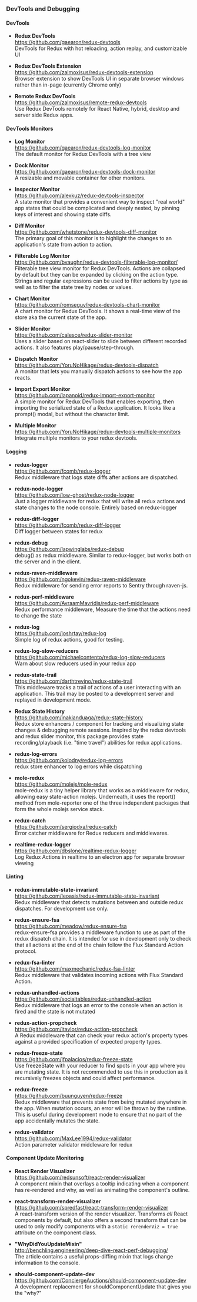 ### DevTools and Debugging


#### DevTools

- **Redux DevTools**  
  https://github.com/gaearon/redux-devtools  
  DevTools for Redux with hot reloading, action replay, and customizable UI 
  
- **Redux DevTools Extension**  
  https://github.com/zalmoxisus/redux-devtools-extension  
  Browser extension to show DevTools UI in separate browser windows rather than in-page (currently Chrome only)
  
- **Remote Redux DevTools**  
  https://github.com/zalmoxisus/remote-redux-devtools  
  Use Redux DevTools remotely for React Native, hybrid, desktop and server side Redux apps.
  
  
#### DevTools Monitors

- **Log Monitor**  
  https://github.com/gaearon/redux-devtools-log-monitor  
  The default monitor for Redux DevTools with a tree view
  
- **Dock Monitor**  
  https://github.com/gaearon/redux-devtools-dock-monitor  
  A resizable and movable container for other monitors.

- **Inspector Monitor**  
  https://github.com/alexkuz/redux-devtools-inspector  
  A state monitor that provides a convenient way to inspect "real world" app states that could be complicated and deeply nested, by pinning keys of interest and showing state diffs.
  
- **Diff Monitor**  
  https://github.com/whetstone/redux-devtools-diff-monitor  
  The primary goal of this monitor is to highlight the changes to an application's state from action to action.
  
- **Filterable Log Monitor**  
  https://github.com/bvaughn/redux-devtools-filterable-log-monitor/  
  Filterable tree view monitor for Redux DevTools.  Actions are collapsed by default but they can be expanded by clicking on the action type. Strings and regular expressions can be used to filter actions by type as well as to filter the state tree by nodes or values.
  
- **Chart Monitor**  
  https://github.com/romseguy/redux-devtools-chart-monitor  
  A chart monitor for Redux DevTools.  It shows a real-time view of the store aka the current state of the app.
  
- **Slider Monitor**  
  https://github.com/calesce/redux-slider-monitor  
  Uses a slider based on react-slider to slide between different recorded actions. It also features play/pause/step-through.
  
- **Dispatch Monitor**  
  https://github.com/YoruNoHikage/redux-devtools-dispatch  
  A monitor that lets you manually dispatch actions to see how the app reacts.
  
- **Import Export Monitor**  
  https://github.com/lapanoid/redux-import-export-monitor  
  A simple monitor for Redux DevTools that enables exporting, then importing the serialized state of a Redux application. It looks like a prompt() modal, but without the character limit.
  
- **Multiple Monitor**  
  https://github.com/YoruNoHikage/redux-devtools-multiple-monitors  
  Integrate multiple monitors to your redux devtools.
  

#### Logging
  
- **redux-logger**  
  https://github.com/fcomb/redux-logger  
  Redux middleware that logs state diffs after actions are dispatched.
  
- **redux-node-logger**  
  https://github.com/low-ghost/redux-node-logger  
  Just a logger middleware for redux that will write all redux actions and state changes to the node console. Entirely based on redux-logger
  
- **redux-diff-logger**  
  https://github.com/fcomb/redux-diff-logger  
  Diff logger between states for redux
  
- **redux-debug**  
  https://github.com/lapwinglabs/redux-debug  
  debug() as redux middleware. Similar to redux-logger, but works both on the server and in the client.
  
- **redux-raven-middleware**  
  https://github.com/ngokevin/redux-raven-middleware  
  Redux middleware for sending error reports to Sentry through raven-js.
  
- **redux-perf-middleware**  
  https://github.com/AvraamMavridis/redux-perf-middleware  
  Redux performance middleware, Measure the time that the actions need to change the state
  
- **redux-log**  
  https://github.com/joshrtay/redux-log  
  Simple log of redux actions, good for testing.
  
- **redux-log-slow-reducers**  
  https://github.com/michaelcontento/redux-log-slow-reducers  
  Warn about slow reducers used in your redux app
  
- **redux-state-trail**  
  https://github.com/darthtrevino/redux-state-trail  
  This middleware tracks a trail of actions of a user interacting with an application. This trail may be posted to a development server and replayed in development mode.
  
- **Redux State History**  
  https://github.com/inakianduaga/redux-state-history  
  Redux store enhancers / component for tracking and visualizing state changes & debugging remote sessions.  Inspired by the redux devtools and redux slider monitor, this package provides state recording/playback (i.e. "time travel") abilities for redux applications.
  
- **redux-log-errors**  
  https://github.com/kolodny/redux-log-errors  
  redux store enhancer to log errors while dispatching
  
- **mole-redux**  
  https://github.com/molejs/mole-redux  
  mole-redux is a tiny helper library that works as a middleware for redux, allowing easy state-action molejs. Underneath, it uses the report() method from mole-reporter one of the three independent packages that form the whole molejs service stack.
  
- **redux-catch**  
  https://github.com/sergiodxa/redux-catch  
  Error catcher middleware for Redux reducers and middlewares.
  
- **realtime-redux-logger**  
  https://github.com/dbslone/realtime-redux-logger  
  Log Redux Actions in realtime to an electron app for separate browser viewing
  
  
 #### Linting
 
- **redux-immutable-state-invariant**  
  https://github.com/leoasis/redux-immutable-state-invariant  
  Redux middleware that detects mutations between and outside redux dispatches. For development use only.
  
- **redux-ensure-fsa**  
  https://github.com/meadow/redux-ensure-fsa  
  redux-ensure-fsa provides a middleware function to use as part of the redux dispatch chain. It is intended for use in development only to check that all actions at the end of the chain follow the Flux Standard Action protocol.
  
- **redux-fsa-linter**  
  https://github.com/maxmechanic/redux-fsa-linter  
  Redux middleware that validates incoming actions with Flux Standard Action. 
  
- **redux-unhandled-actions**  
  https://github.com/socialtables/redux-unhandled-action  
  Redux middleware that logs an error to the console when an action is fired and the state is not mutated
  
- **redux-action-propcheck**  
  https://github.com/itaylor/redux-action-propcheck  
  A Redux middleware that can check your redux action's property types against a provided specification of expected property types.
  
- **redux-freeze-state**  
  https://github.com/jfpalacios/redux-freeze-state  
  Use freezeState with your reducer to find spots in your app where you are mutating state. It is not recommended to use this in production as it recursively freezes objects and could affect performance.
  
- **redux-freeze**  
  https://github.com/buunguyen/redux-freeze  
  Redux middleware that prevents state from being mutated anywhere in the app. When mutation occurs, an error will be thrown by the runtime. This is useful during development mode to ensure that no part of the app accidentally mutates the state.
  
- **redux-validator**  
  https://github.com/MaxLee1994/redux-validator  
  Action parameter validator middleware for redux



#### Component Update Monitoring

- **React Render Visualizer**  
  https://github.com/redsunsoft/react-render-visualizer  
  A component mixin that overlays a tooltip indicating when a component has re-rendered and why, as well as animating the component's outline.

- **react-transform-render-visualizer**  
  https://github.com/spredfast/react-transform-render-visualizer  
  A react-transform version of the render visualizer.  Transforms *all* React components by default, but also offers a second transform that can be used to only modify components with a `static rerenderViz = true` attribute on the component class.

- **"WhyDidYouUpdateMixin"**  
  http://benchling.engineering/deep-dive-react-perf-debugging/  
  The article contains a useful props-diffing mixin that logs change information to the console.

- **should-component-update-dev**  
  https://github.com/ConciergeAuctions/should-component-update-dev  
  A development replacement for shouldComponentUpdate that gives you the "why?"